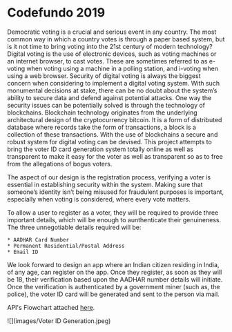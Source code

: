 # Codefundo 2019
Democratic voting is a crucial and serious event in any country. The most common way in which
a country votes is through a paper based system, but is it not time to bring voting into the 21st
century of modern technology? Digital voting is the use of electronic devices, such as voting
machines or an internet browser, to cast votes. These are sometimes referred to as e-voting when
voting using a machine in a polling station, and i-voting when using a web browser.
Security of digital voting is always the biggest concern when considering to implement a digital
voting system. With such monumental decisions at stake, there can be no doubt about the
system’s ability to secure data and defend against potential attacks. One way the security issues
can be potentially solved is through the technology of blockchains.
Blockchain technology originates from the underlying architectural design of the cryptocurrency
bitcoin. It is a form of distributed database where records take the form of transactions, a block is
a collection of these transactions. With the use of blockchains a secure and robust system for digital voting can be devised. This project attempts to bring the voter ID card generation system totally online as well as transparent to make it easy for the voter as well as transparent so as to free from the allegations of bogus voters.

The aspect of our design is the registration process, verifying a voter is essential in
establishing security within the system. Making sure that someone’s identity isn’t being misused
for fraudulent purposes is important, especially when voting is considered, where every vote
matters.

To allow a user to register as a voter, they will be required to provide three important details, which will be enough to aunthenticate their genuineness. The three unnegotiable details required will be:
```
* AADHAR Card Number
* Permanent Residential/Postal Address
* Email ID
```

We look forward to design an app where an Indian citizen residing in India, of any age, can register on the app. Once they register, as 
soon as they will be 18, their verification based upon the AADHAR number details will initiate. Once the verification is authenticated by a 
government miner (such as, the police), the voter ID card will be generated and sent to the person via mail.


API's Flowchart attached [here](https://github.com/DdIiVvYyAaMm/codefundo/blob/master/Flowchart.pdf).

![](images/Voter ID Generation.jpeg)
